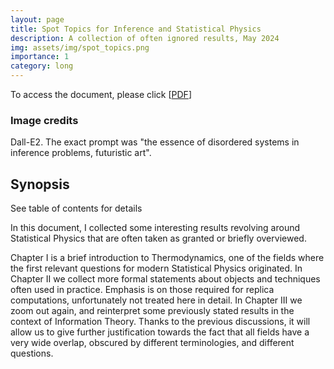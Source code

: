 ```yaml
---
layout: page
title: Spot Topics for Inference and Statistical Physics
description: A collection of often ignored results, May 2024
img: assets/img/spot_topics.png
importance: 1
category: long
---
```

To access the document, please click \[[PDF](http://simonegiancola09.github.io/assets/pdf/spot_topics_statistical_physics.pdf)\]
<br/>
### Image credits
Dall-E2. The exact prompt was "the essence of disordered systems in inference problems, futuristic art". 
## Synopsis
See table of contents for details

In this document, I collected some interesting results revolving around Statistical Physics that are often taken as granted or briefly overviewed. 

Chapter I is a brief introduction to Thermodynamics, one of the fields where the first relevant questions for modern Statistical Physics originated. In Chapter II we collect more formal statements about objects and techniques often used in practice. Emphasis is on those required for replica computations, unfortunately not treated here in detail. In Chapter III we zoom out again, and reinterpret some previously stated results in the context of Information Theory. Thanks to the previous discussions, it will allow us to give further justification towards the fact that all fields have a very wide overlap, obscured by different terminologies, and different questions.